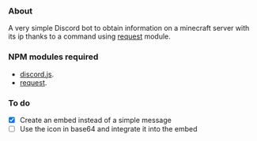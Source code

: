 ### About

A very simple Discord bot to obtain information on a minecraft server with its ip thanks to a command using [request](https://www.npmjs.com/package/request) module.

### NPM modules required

* [discord.js](https://www.npmjs.com/package/discord.js).
* [request](https://www.npmjs.com/package/request).

### To do

- [x] Create an embed instead of a simple message
- [ ] Use the icon in base64 and integrate it into the embed
